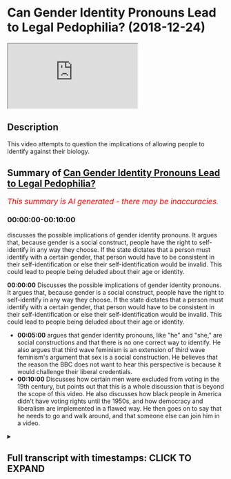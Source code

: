 # Can Gender Identity Pronouns Lead to Legal Pedophilia? (2018-12-24)

<iframe loading='lazy' allow='autoplay' src='https://www.youtube.com/embed/3fDe6Q972EI'></iframe>

## Description

This video attempts to question the implications of allowing people to identify against their biology.

## Summary of [Can Gender Identity Pronouns Lead to Legal Pedophilia?](https://www.youtube.com/watch?v=3fDe6Q972EI)

*<span style="color:red; font-size:125%">This summary is AI generated - there may be inaccuracies</span>. [](/)*

### <a onclick="modifyYTiframeseektime('0')">00:00:00-00:10:00</a>

 discusses the possible implications of gender identity pronouns. It argues that, because gender is a social construct, people have the right to self-identify in any way they choose. If the state dictates that a person must identify with a certain gender, that person would have to be consistent in their self-identification or else their self-identification would be invalid. This could lead to people being deluded about their age or identity.

**<a onclick="modifyYTiframeseektime('0')">00:00:00</a>** Discusses the possible implications of gender identity pronouns. It argues that, because gender is a social construct, people have the right to self-identify in any way they choose. If the state dictates that a person must identify with a certain gender, that person would have to be consistent in their self-identification or else their self-identification would be invalid. This could lead to people being deluded about their age or identity.

* **<a onclick="modifyYTiframeseektime('300')">00:05:00</a>** argues that gender identity pronouns, like "he" and "she," are social constructions and that there is no one correct way to identify. He also argues that third wave feminism is an extension of third wave feminism's argument that sex is a social construction. He believes that the reason the BBC does not want to hear this perspective is because it would challenge their liberal credentials.
* **<a onclick="modifyYTiframeseektime('600')">00:10:00</a>** Discusses how certain men were excluded from voting in the 19th century, but points out that this is a whole discussion that is beyond the scope of this video. He also discusses how black people in America didn't have voting rights until the 1950s, and how democracy and liberalism are implemented in a flawed way. He then goes on to say that he needs to go and walk around, and that someone else can join him in a video.

<details><summary><h2>Full transcript with timestamps: CLICK TO EXPAND</h2></summary>

<a onclick="modifyYTiframeseektime('0')">0:00:00</a> they're the same age right so if two 14  
<a onclick="modifyYTiframeseektime('1')">0:00:01</a> year olds in year nine  
<a onclick="modifyYTiframeseektime('3')">0:00:03</a> have sexual intercourse with each other  
<a onclick="modifyYTiframeseektime('4')">0:00:04</a> it's not seen as pedophilia but what if  
<a onclick="modifyYTiframeseektime('6')">0:00:06</a> now you have a year  
<a onclick="modifyYTiframeseektime('7')">0:00:07</a> 12 we are 13 like an 18 year old he  
<a onclick="modifyYTiframeseektime('10')">0:00:10</a> wants to identify as a 14 year old  
<a onclick="modifyYTiframeseektime('12')">0:00:12</a> comes into school has a 14 year old  
<a onclick="modifyYTiframeseektime('14')">0:00:14</a> girlfriend 13 year old no  
<a onclick="modifyYTiframeseektime('16')">0:00:16</a> now what but he's identified the  
<a onclick="modifyYTiframeseektime('17')">0:00:17</a> teachers have accepted the  
<a onclick="modifyYTiframeseektime('18')">0:00:18</a> identification  
<a onclick="modifyYTiframeseektime('20')">0:00:20</a> so to what extent now does is there a  
<a onclick="modifyYTiframeseektime('22')">0:00:22</a> tension between  
<a onclick="modifyYTiframeseektime('23')">0:00:23</a> the law of consent and the  
<a onclick="modifyYTiframeseektime('26')">0:00:26</a> self-identification of this person  
<a onclick="modifyYTiframeseektime('28')">0:00:28</a> so are you telling me now because this  
<a onclick="modifyYTiframeseektime('30')">0:00:30</a> is the implication of this  
<a onclick="modifyYTiframeseektime('31')">0:00:31</a> it's very important you're you're saying  
<a onclick="modifyYTiframeseektime('33')">0:00:33</a> because they would say no this is an  
<a onclick="modifyYTiframeseektime('34')">0:00:34</a> exception we're not going to allow him  
<a onclick="modifyYTiframeseektime('36')">0:00:36</a> to identify with a younger age  
<a onclick="modifyYTiframeseektime('37')">0:00:37</a> but if that's the case what you're  
<a onclick="modifyYTiframeseektime('39')">0:00:39</a> saying is that the state knows best how  
<a onclick="modifyYTiframeseektime('40')">0:00:40</a> to identify you  
<a onclick="modifyYTiframeseektime('42')">0:00:42</a> in a legal way but that defies the whole  
<a onclick="modifyYTiframeseektime('45')">0:00:45</a> reason  
<a onclick="modifyYTiframeseektime('46')">0:00:46</a> so what you're saying to me is i would i  
<a onclick="modifyYTiframeseektime('48')">0:00:48</a> would argue that  
<a onclick="modifyYTiframeseektime('49')">0:00:49</a> gender is okay because it doesn't have  
<a onclick="modifyYTiframeseektime('51')">0:00:51</a> any consequences on the economy  
<a onclick="modifyYTiframeseektime('53')">0:00:53</a> on the political or social environment  
<a onclick="modifyYTiframeseektime('55')">0:00:55</a> because it doesn't harm anyone  
<a onclick="modifyYTiframeseektime('57')">0:00:57</a> in sometimes it does  
<a onclick="modifyYTiframeseektime('60')">0:01:00</a> right right no yes yes exactly we talked  
<a onclick="modifyYTiframeseektime('62')">0:01:02</a> about we talked about that yeah  
<a onclick="modifyYTiframeseektime('64')">0:01:04</a> no no 100 but then in the case of but  
<a onclick="modifyYTiframeseektime('66')">0:01:06</a> then in the case of age where you see  
<a onclick="modifyYTiframeseektime('68')">0:01:08</a> okay pedophilia this is that  
<a onclick="modifyYTiframeseektime('69')">0:01:09</a> child's rights disabled can i can i  
<a onclick="modifyYTiframeseektime('72')">0:01:12</a> identify as a disabled person if i'm not  
<a onclick="modifyYTiframeseektime('73')">0:01:13</a> disabled  
<a onclick="modifyYTiframeseektime('74')">0:01:14</a> am i entitled to disability living  
<a onclick="modifyYTiframeseektime('75')">0:01:15</a> allowance yeah exactly  
<a onclick="modifyYTiframeseektime('77')">0:01:17</a> no honestly i mean where does it end  
<a onclick="modifyYTiframeseektime('79')">0:01:19</a> because if i say i'm disabled the doctor  
<a onclick="modifyYTiframeseektime('81')">0:01:21</a> says no you're not disabled  
<a onclick="modifyYTiframeseektime('82')">0:01:22</a> but the doctor has given me a biological  
<a onclick="modifyYTiframeseektime('84')">0:01:24</a> rendering he's given me a scientific  
<a onclick="modifyYTiframeseektime('87')">0:01:27</a> conclusion but i'm a postmodernist i  
<a onclick="modifyYTiframeseektime('89')">0:01:29</a> don't believe in science to this extent  
<a onclick="modifyYTiframeseektime('91')">0:01:31</a> i believe my post-modernistic  
<a onclick="modifyYTiframeseektime('93')">0:01:33</a> identification of myself supersedes your  
<a onclick="modifyYTiframeseektime('95')">0:01:35</a> biological determinism  
<a onclick="modifyYTiframeseektime('97')">0:01:37</a> therefore i want to identify you know  
<a onclick="modifyYTiframeseektime('99')">0:01:39</a> what i'm trying to say as what  
<a onclick="modifyYTiframeseektime('100')">0:01:40</a> as disabled i'm blind give me a give me  
<a onclick="modifyYTiframeseektime('104')">0:01:44</a> a  
<a onclick="modifyYTiframeseektime('104')">0:01:44</a> multiplicity vehicle give me 300 400  
<a onclick="modifyYTiframeseektime('106')">0:01:46</a> pounds a month  
<a onclick="modifyYTiframeseektime('107')">0:01:47</a> please because i'm blind or i'm i'm  
<a onclick="modifyYTiframeseektime('110')">0:01:50</a> you know whatever it may be and so on  
<a onclick="modifyYTiframeseektime('112')">0:01:52</a> right so where does it end because  
<a onclick="modifyYTiframeseektime('114')">0:01:54</a> if the state starts saying no you can't  
<a onclick="modifyYTiframeseektime('115')">0:01:55</a> identify as disabled because you require  
<a onclick="modifyYTiframeseektime('118')">0:01:58</a> biological scientific evidence for that  
<a onclick="modifyYTiframeseektime('121')">0:02:01</a> you can't identify as 14.  
<a onclick="modifyYTiframeseektime('123')">0:02:03</a> because you require biological side then  
<a onclick="modifyYTiframeseektime('124')">0:02:04</a> there's a contradiction because you  
<a onclick="modifyYTiframeseektime('125')">0:02:05</a> can't say that  
<a onclick="modifyYTiframeseektime('126')">0:02:06</a> but then you can say you can identify  
<a onclick="modifyYTiframeseektime('128')">0:02:08</a> with a man because we disregard the  
<a onclick="modifyYTiframeseektime('129')">0:02:09</a> biology there  
<a onclick="modifyYTiframeseektime('131')">0:02:11</a> so if it's x yeah if it's x y  
<a onclick="modifyYTiframeseektime('134')">0:02:14</a> it's x y that's science right  
<a onclick="modifyYTiframeseektime('137')">0:02:17</a> if it's x y it's x y if it's x y it's  
<a onclick="modifyYTiframeseektime('140')">0:02:20</a> gonna invite us now  
<a onclick="modifyYTiframeseektime('141')">0:02:21</a> no no tell me what he already did  
<a onclick="modifyYTiframeseektime('145')">0:02:25</a> right if it's x y it's x y if it's x x  
<a onclick="modifyYTiframeseektime('149')">0:02:29</a> it's x x  
<a onclick="modifyYTiframeseektime('150')">0:02:30</a> that's that's a chromosome you can't  
<a onclick="modifyYTiframeseektime('152')">0:02:32</a> change that's biologically determined  
<a onclick="modifyYTiframeseektime('154')">0:02:34</a> but but how comes that can be changed  
<a onclick="modifyYTiframeseektime('156')">0:02:36</a> and manipulated and  
<a onclick="modifyYTiframeseektime('157')">0:02:37</a> identification of the self can be  
<a onclick="modifyYTiframeseektime('160')">0:02:40</a> superseded in that kind of instance but  
<a onclick="modifyYTiframeseektime('161')">0:02:41</a> when it comes to age and disability and  
<a onclick="modifyYTiframeseektime('163')">0:02:43</a> race in some cases some would argue  
<a onclick="modifyYTiframeseektime('164')">0:02:44</a> that's not the case that's why the left  
<a onclick="modifyYTiframeseektime('166')">0:02:46</a> wing  
<a onclick="modifyYTiframeseektime('167')">0:02:47</a> postmodernist has to really reassess  
<a onclick="modifyYTiframeseektime('169')">0:02:49</a> their on  
<a onclick="modifyYTiframeseektime('170')">0:02:50</a> ontology really well some people say  
<a onclick="modifyYTiframeseektime('172')">0:02:52</a> that they are doing it  
<a onclick="modifyYTiframeseektime('173')">0:02:53</a> with an end thing to actually try and  
<a onclick="modifyYTiframeseektime('176')">0:02:56</a> help promote  
<a onclick="modifyYTiframeseektime('177')">0:02:57</a> like you said pedosexuals they call  
<a onclick="modifyYTiframeseektime('179')">0:02:59</a> themselves pedosexuals they're trying  
<a onclick="modifyYTiframeseektime('181')">0:03:01</a> again  
<a onclick="modifyYTiframeseektime('181')">0:03:01</a> they're trying to yeah they're trying to  
<a onclick="modifyYTiframeseektime('183')">0:03:03</a> latch themselves on to the lgbt movement  
<a onclick="modifyYTiframeseektime('186')">0:03:06</a> so they can be the p  
<a onclick="modifyYTiframeseektime('187')">0:03:07</a> on the end and they've got themselves  
<a onclick="modifyYTiframeseektime('190')">0:03:10</a> an attractive person or something you're  
<a onclick="modifyYTiframeseektime('194')">0:03:14</a> trying to make it a normal thing  
<a onclick="modifyYTiframeseektime('196')">0:03:16</a> yes  
<a onclick="modifyYTiframeseektime('201')">0:03:21</a> and the problem is that the state itself  
<a onclick="modifyYTiframeseektime('203')">0:03:23</a> doesn't have any rigid biological way of  
<a onclick="modifyYTiframeseektime('206')">0:03:26</a> deter  
<a onclick="modifyYTiframeseektime('206')">0:03:26</a> of defining a child it doesn't have that  
<a onclick="modifyYTiframeseektime('208')">0:03:28</a> and different states have different  
<a onclick="modifyYTiframeseektime('210')">0:03:30</a> uh identifications it's true but the  
<a onclick="modifyYTiframeseektime('213')">0:03:33</a> point is  
<a onclick="modifyYTiframeseektime('213')">0:03:33</a> if it has set something in this case  
<a onclick="modifyYTiframeseektime('215')">0:03:35</a> it's the age of 16 yeah  
<a onclick="modifyYTiframeseektime('217')">0:03:37</a> if that's the arbitrary subjective but  
<a onclick="modifyYTiframeseektime('219')">0:03:39</a> it's a social  
<a onclick="modifyYTiframeseektime('220')">0:03:40</a> legalistic thing but they've put it 16  
<a onclick="modifyYTiframeseektime('222')">0:03:42</a> is the age of consent  
<a onclick="modifyYTiframeseektime('224')">0:03:44</a> then it has to be consistent and now if  
<a onclick="modifyYTiframeseektime('226')">0:03:46</a> you also say you have a free right to  
<a onclick="modifyYTiframeseektime('228')">0:03:48</a> identify yourself  
<a onclick="modifyYTiframeseektime('229')">0:03:49</a> then surely that could not mean that  
<a onclick="modifyYTiframeseektime('231')">0:03:51</a> there are any exceptions whatsoever  
<a onclick="modifyYTiframeseektime('232')">0:03:52</a> because that will  
<a onclick="modifyYTiframeseektime('233')">0:03:53</a> that will actually uh it defeats the  
<a onclick="modifyYTiframeseektime('236')">0:03:56</a> purpose of self-identification with  
<a onclick="modifyYTiframeseektime('238')">0:03:58</a> whatever you want  
<a onclick="modifyYTiframeseektime('239')">0:03:59</a> so if i'm a 16 year old that wants to  
<a onclick="modifyYTiframeseektime('240')">0:04:00</a> identify with 15 14 13 12.  
<a onclick="modifyYTiframeseektime('244')">0:04:04</a> yeah then i can do i should be able to  
<a onclick="modifyYTiframeseektime('245')">0:04:05</a> do that i agree  
<a onclick="modifyYTiframeseektime('248')">0:04:08</a> with that transphobe now probably no no  
<a onclick="modifyYTiframeseektime('251')">0:04:11</a> no  
<a onclick="modifyYTiframeseektime('251')">0:04:11</a> but you know i agree with  
<a onclick="modifyYTiframeseektime('255')">0:04:15</a> what you're saying where is it going to  
<a onclick="modifyYTiframeseektime('256')">0:04:16</a> end where where can it  
<a onclick="modifyYTiframeseektime('258')">0:04:18</a> it's just it would just like beat itself  
<a onclick="modifyYTiframeseektime('261')">0:04:21</a> up this  
<a onclick="modifyYTiframeseektime('262')">0:04:22</a> little oh 100 i absolutely agree with  
<a onclick="modifyYTiframeseektime('264')">0:04:24</a> that phrase because  
<a onclick="modifyYTiframeseektime('265')">0:04:25</a> it will eat itself up the reason why  
<a onclick="modifyYTiframeseektime('267')">0:04:27</a> itself up is because human beings  
<a onclick="modifyYTiframeseektime('269')">0:04:29</a> require certainty  
<a onclick="modifyYTiframeseektime('270')">0:04:30</a> that's one of the the things that human  
<a onclick="modifyYTiframeseektime('272')">0:04:32</a> being and language provides a kind of  
<a onclick="modifyYTiframeseektime('274')">0:04:34</a> communicative or it fulfills of  
<a onclick="modifyYTiframeseektime('276')">0:04:36</a> communicative functionality right  
<a onclick="modifyYTiframeseektime('278')">0:04:38</a> and if you take that communicative  
<a onclick="modifyYTiframeseektime('280')">0:04:40</a> functionality out of language then  
<a onclick="modifyYTiframeseektime('282')">0:04:42</a> language becomes  
<a onclick="modifyYTiframeseektime('282')">0:04:42</a> worthless so if you can have i mean  
<a onclick="modifyYTiframeseektime('286')">0:04:46</a> these people are literally  
<a onclick="modifyYTiframeseektime('287')">0:04:47</a> living a life of delusion a lot of them  
<a onclick="modifyYTiframeseektime('290')">0:04:50</a> are  
<a onclick="modifyYTiframeseektime('290')">0:04:50</a> deluded because what is deluding a  
<a onclick="modifyYTiframeseektime('292')">0:04:52</a> delusion what is illusion  
<a onclick="modifyYTiframeseektime('294')">0:04:54</a> if someone says i'm i'm 55 years old but  
<a onclick="modifyYTiframeseektime('296')">0:04:56</a> actually i'm  
<a onclick="modifyYTiframeseektime('297')">0:04:57</a> 17. or i'm actually i'm 15.  
<a onclick="modifyYTiframeseektime('301')">0:05:01</a> isn't that delusion yeah well i can't so  
<a onclick="modifyYTiframeseektime('303')">0:05:03</a> often say i'm 50 going on 17 but that's  
<a onclick="modifyYTiframeseektime('305')">0:05:05</a> just because i feel like i'm young  
<a onclick="modifyYTiframeseektime('316')">0:05:16</a> anyways i hope that's clear i mean we  
<a onclick="modifyYTiframeseektime('319')">0:05:19</a> don't want to  
<a onclick="modifyYTiframeseektime('320')">0:05:20</a> but we agree on this one yeah  
<a onclick="modifyYTiframeseektime('327')">0:05:27</a> and doctors they're able to manipulate  
<a onclick="modifyYTiframeseektime('330')">0:05:30</a> much more within you know i don't know  
<a onclick="modifyYTiframeseektime('332')">0:05:32</a> the human anatomy so who knows where  
<a onclick="modifyYTiframeseektime('334')">0:05:34</a> we're going to be what we're going to be  
<a onclick="modifyYTiframeseektime('336')">0:05:36</a> medically what we're going to medically  
<a onclick="modifyYTiframeseektime('337')">0:05:37</a> become genetically  
<a onclick="modifyYTiframeseektime('339')">0:05:39</a> in the future so maybe a new pronoun  
<a onclick="modifyYTiframeseektime('341')">0:05:41</a> that are going to need to be developed  
<a onclick="modifyYTiframeseektime('342')">0:05:42</a> you know for people for what we're going  
<a onclick="modifyYTiframeseektime('344')">0:05:44</a> to become you know maybe people will be  
<a onclick="modifyYTiframeseektime('346')">0:05:46</a> absolutely androgynous this is where  
<a onclick="modifyYTiframeseektime('349')">0:05:49</a> they're looking to go  
<a onclick="modifyYTiframeseektime('350')">0:05:50</a> as well i think this is uh do you know  
<a onclick="modifyYTiframeseektime('351')">0:05:51</a> what is the sympnomatic of  
<a onclick="modifyYTiframeseektime('353')">0:05:53</a> this whole gender thing is an extension  
<a onclick="modifyYTiframeseektime('355')">0:05:55</a> of third wave feminism  
<a onclick="modifyYTiframeseektime('357')">0:05:57</a> okay now third wave feminism differs in  
<a onclick="modifyYTiframeseektime('359')">0:05:59</a> complexion  
<a onclick="modifyYTiframeseektime('361')">0:06:01</a> and intellectual argumentation from  
<a onclick="modifyYTiframeseektime('363')">0:06:03</a> second wave feminism  
<a onclick="modifyYTiframeseektime('364')">0:06:04</a> and so much as a lot of third wave  
<a onclick="modifyYTiframeseektime('366')">0:06:06</a> feminists argued that  
<a onclick="modifyYTiframeseektime('368')">0:06:08</a> sex is a social construction now  
<a onclick="modifyYTiframeseektime('371')">0:06:11</a> secondly feminists like  
<a onclick="modifyYTiframeseektime('372')">0:06:12</a> de bavar etc argued that gender was a  
<a onclick="modifyYTiframeseektime('375')">0:06:15</a> social construction which is much easier  
<a onclick="modifyYTiframeseektime('377')">0:06:17</a> argumentation to make  
<a onclick="modifyYTiframeseektime('378')">0:06:18</a> but to argue that sex is dif once again  
<a onclick="modifyYTiframeseektime('381')">0:06:21</a> it defeats the purpose because  
<a onclick="modifyYTiframeseektime('383')">0:06:23</a> as many of i think judas butler is one  
<a onclick="modifyYTiframeseektime('385')">0:06:25</a> of them but many of other  
<a onclick="modifyYTiframeseektime('386')">0:06:26</a> third wave feminists say that the penis  
<a onclick="modifyYTiframeseektime('388')">0:06:28</a> is a social construction right  
<a onclick="modifyYTiframeseektime('389')">0:06:29</a> the vaginas so if that's the case if you  
<a onclick="modifyYTiframeseektime('391')">0:06:31</a> believe that sex is a social  
<a onclick="modifyYTiframeseektime('393')">0:06:33</a> construction  
<a onclick="modifyYTiframeseektime('394')">0:06:34</a> then where do we stop in our  
<a onclick="modifyYTiframeseektime('396')">0:06:36</a> understanding of things that social  
<a onclick="modifyYTiframeseektime('397')">0:06:37</a> constructions  
<a onclick="modifyYTiframeseektime('398')">0:06:38</a> are you going to say that sex is a  
<a onclick="modifyYTiframeseektime('399')">0:06:39</a> cultural race is a social construction  
<a onclick="modifyYTiframeseektime('401')">0:06:41</a> ethnicity and social construction  
<a onclick="modifyYTiframeseektime('402')">0:06:42</a> nationality is a social construction  
<a onclick="modifyYTiframeseektime('405')">0:06:45</a> social construction no  
<a onclick="modifyYTiframeseektime('406')">0:06:46</a> don't tell me that you can't do that  
<a onclick="modifyYTiframeseektime('408')">0:06:48</a> this is cherry  
<a onclick="modifyYTiframeseektime('411')">0:06:51</a> but you know you know the argument of  
<a onclick="modifyYTiframeseektime('412')">0:06:52</a> social construction is problematic on  
<a onclick="modifyYTiframeseektime('413')">0:06:53</a> two levels  
<a onclick="modifyYTiframeseektime('415')">0:06:55</a> number one let us agree for the sake of  
<a onclick="modifyYTiframeseektime('417')">0:06:57</a> argument that sex is a social  
<a onclick="modifyYTiframeseektime('418')">0:06:58</a> construction  
<a onclick="modifyYTiframeseektime('420')">0:07:00</a> or let's agree that masculinity is a  
<a onclick="modifyYTiframeseektime('422')">0:07:02</a> social construction right  
<a onclick="modifyYTiframeseektime('424')">0:07:04</a> now it's a genetic fallacy to say just  
<a onclick="modifyYTiframeseektime('425')">0:07:05</a> because something is a social  
<a onclick="modifyYTiframeseektime('427')">0:07:07</a> construction it means it's false  
<a onclick="modifyYTiframeseektime('428')">0:07:08</a> there are many social constructions  
<a onclick="modifyYTiframeseektime('430')">0:07:10</a> which are true right it doesn't mean  
<a onclick="modifyYTiframeseektime('432')">0:07:12</a> that because something is socially  
<a onclick="modifyYTiframeseektime('433')">0:07:13</a> constructed that's where the origin  
<a onclick="modifyYTiframeseektime('435')">0:07:15</a> of the idea is that must mean that the  
<a onclick="modifyYTiframeseektime('437')">0:07:17</a> idea is false that's a genetic fallacy  
<a onclick="modifyYTiframeseektime('439')">0:07:19</a> right  
<a onclick="modifyYTiframeseektime('440')">0:07:20</a> because just because something is social  
<a onclick="modifyYTiframeseektime('442')">0:07:22</a> it doesn't mean number one is completely  
<a onclick="modifyYTiframeseektime('444')">0:07:24</a> disparate with intuitive  
<a onclick="modifyYTiframeseektime('445')">0:07:25</a> intuitionism something could be a social  
<a onclick="modifyYTiframeseektime('447')">0:07:27</a> construction as a result of  
<a onclick="modifyYTiframeseektime('449')">0:07:29</a> a combined intuitive experience of  
<a onclick="modifyYTiframeseektime('451')">0:07:31</a> collective peoples in a given place  
<a onclick="modifyYTiframeseektime('453')">0:07:33</a> so in other words people feel something  
<a onclick="modifyYTiframeseektime('455')">0:07:35</a> naturally and then that natural  
<a onclick="modifyYTiframeseektime('457')">0:07:37</a> collection of  
<a onclick="modifyYTiframeseektime('458')">0:07:38</a> feelings subjective experiences combines  
<a onclick="modifyYTiframeseektime('461')">0:07:41</a> into what is then referred to as social  
<a onclick="modifyYTiframeseektime('462')">0:07:42</a> construction but even so you can say  
<a onclick="modifyYTiframeseektime('465')">0:07:45</a> that some things which are intuitive  
<a onclick="modifyYTiframeseektime('467')">0:07:47</a> might be problematic so someone might  
<a onclick="modifyYTiframeseektime('470')">0:07:50</a> have  
<a onclick="modifyYTiframeseektime('470')">0:07:50</a> uh aggressive aggressive urges which  
<a onclick="modifyYTiframeseektime('473')">0:07:53</a> might lead them to murder  
<a onclick="modifyYTiframeseektime('474')">0:07:54</a> now that's not a social construction but  
<a onclick="modifyYTiframeseektime('476')">0:07:56</a> according to society something which is  
<a onclick="modifyYTiframeseektime('478')">0:07:58</a> wrong  
<a onclick="modifyYTiframeseektime('478')">0:07:58</a> it could be in the way that they kill  
<a onclick="modifyYTiframeseektime('480')">0:08:00</a> people it could be an element of social  
<a onclick="modifyYTiframeseektime('482')">0:08:02</a> construction based around culture  
<a onclick="modifyYTiframeseektime('483')">0:08:03</a> yes in some sexuality uh you know a  
<a onclick="modifyYTiframeseektime('485')">0:08:05</a> woman dresses up in laundry where you  
<a onclick="modifyYTiframeseektime('487')">0:08:07</a> might find it attractive  
<a onclick="modifyYTiframeseektime('488')">0:08:08</a> another culture a man might find that  
<a onclick="modifyYTiframeseektime('489')">0:08:09</a> well that's disgusting why not  
<a onclick="modifyYTiframeseektime('492')">0:08:12</a> right so look the idea just because  
<a onclick="modifyYTiframeseektime('493')">0:08:13</a> something is a social construction  
<a onclick="modifyYTiframeseektime('494')">0:08:14</a> doesn't mean it's wrong number one  
<a onclick="modifyYTiframeseektime('495')">0:08:15</a> number two even  
<a onclick="modifyYTiframeseektime('496')">0:08:16</a> you can't prove that what that person is  
<a onclick="modifyYTiframeseektime('497')">0:08:17</a> saying is not social construction  
<a onclick="modifyYTiframeseektime('499')">0:08:19</a> so with a third word feminist what i  
<a onclick="modifyYTiframeseektime('501')">0:08:21</a> would ask is how do you know what you're  
<a onclick="modifyYTiframeseektime('503')">0:08:23</a> saying  
<a onclick="modifyYTiframeseektime('504')">0:08:24</a> is not a social construction how can you  
<a onclick="modifyYTiframeseektime('507')">0:08:27</a> prove that what you're saying is not a  
<a onclick="modifyYTiframeseektime('508')">0:08:28</a> social concern why does the bbc not want  
<a onclick="modifyYTiframeseektime('510')">0:08:30</a> to hear  
<a onclick="modifyYTiframeseektime('510')">0:08:30</a> like for example that they want to hear  
<a onclick="modifyYTiframeseektime('512')">0:08:32</a> maybe the third way feminist their  
<a onclick="modifyYTiframeseektime('513')">0:08:33</a> social construction but not other  
<a onclick="modifyYTiframeseektime('514')">0:08:34</a> people's  
<a onclick="modifyYTiframeseektime('515')">0:08:35</a> uh perspective of what a social  
<a onclick="modifyYTiframeseektime('518')">0:08:38</a> construction like yours you know  
<a onclick="modifyYTiframeseektime('519')">0:08:39</a> i think that the question the bbc is a  
<a onclick="modifyYTiframeseektime('521')">0:08:41</a> little bit more i mean  
<a onclick="modifyYTiframeseektime('522')">0:08:42</a> i don't know i can't comment on the bbc  
<a onclick="modifyYTiframeseektime('524')">0:08:44</a> because i haven't done a data analysis  
<a onclick="modifyYTiframeseektime('526')">0:08:46</a> right but i think that the the issue is  
<a onclick="modifyYTiframeseektime('529')">0:08:49</a> that there is a lot of mainstream  
<a onclick="modifyYTiframeseektime('532')">0:08:52</a> organizations want to prove their  
<a onclick="modifyYTiframeseektime('534')">0:08:54</a> liberal  
<a onclick="modifyYTiframeseektime('535')">0:08:55</a> credentials they want to prove that  
<a onclick="modifyYTiframeseektime('537')">0:08:57</a> they're as inclusive as possible as  
<a onclick="modifyYTiframeseektime('538')">0:08:58</a> tolerant as possible and so on  
<a onclick="modifyYTiframeseektime('540')">0:09:00</a> and that they are open to new ideas and  
<a onclick="modifyYTiframeseektime('542')">0:09:02</a> openness and these things  
<a onclick="modifyYTiframeseektime('544')">0:09:04</a> but what the argument we're making today  
<a onclick="modifyYTiframeseektime('546')">0:09:06</a> is that that has to have  
<a onclick="modifyYTiframeseektime('548')">0:09:08</a> parameters all right and if those  
<a onclick="modifyYTiframeseektime('550')">0:09:10</a> parameters are not  
<a onclick="modifyYTiframeseektime('551')">0:09:11</a> clearly defined then you're going to  
<a onclick="modifyYTiframeseektime('553')">0:09:13</a> find yourself in circular arguments  
<a onclick="modifyYTiframeseektime('555')">0:09:15</a> and you're never going to get to the  
<a onclick="modifyYTiframeseektime('556')">0:09:16</a> bottom of anything especially with  
<a onclick="modifyYTiframeseektime('558')">0:09:18</a> children they need  
<a onclick="modifyYTiframeseektime('559')">0:09:19</a> their children need like they need to  
<a onclick="modifyYTiframeseektime('561')">0:09:21</a> know like boundaries and different  
<a onclick="modifyYTiframeseektime('563')">0:09:23</a> things otherwise they're just going to  
<a onclick="modifyYTiframeseektime('564')">0:09:24</a> get  
<a onclick="modifyYTiframeseektime('564')">0:09:24</a> of course they're going to be confused  
<a onclick="modifyYTiframeseektime('566')">0:09:26</a> it's just oh god  
<a onclick="modifyYTiframeseektime('567')">0:09:27</a> can i give you an example they won't get  
<a onclick="modifyYTiframeseektime('569')">0:09:29</a> confused with them what they do  
<a onclick="modifyYTiframeseektime('570')">0:09:30</a> yeah when they show a certain  
<a onclick="modifyYTiframeseektime('572')">0:09:32</a> perspective like the bbc they'll promote  
<a onclick="modifyYTiframeseektime('574')">0:09:34</a> you know  
<a onclick="modifyYTiframeseektime('574')">0:09:34</a> feminism they promote this feminism they  
<a onclick="modifyYTiframeseektime('575')">0:09:35</a> say women got the right to vote in 1918  
<a onclick="modifyYTiframeseektime('577')">0:09:37</a> yes but actually at the same time women  
<a onclick="modifyYTiframeseektime('579')">0:09:39</a> got the right to vote a large percentage  
<a onclick="modifyYTiframeseektime('581')">0:09:41</a> of men did too  
<a onclick="modifyYTiframeseektime('582')">0:09:42</a> because many men who didn't own land  
<a onclick="modifyYTiframeseektime('583')">0:09:43</a> yeah black people also couldn't black  
<a onclick="modifyYTiframeseektime('585')">0:09:45</a> people  
<a onclick="modifyYTiframeseektime('585')">0:09:45</a> don't yeah but they don't even men just  
<a onclick="modifyYTiframeseektime('587')">0:09:47</a> white men in their own societies  
<a onclick="modifyYTiframeseektime('589')">0:09:49</a> yeah i think that the workers work as  
<a onclick="modifyYTiframeseektime('590')">0:09:50</a> something a voting act or something like  
<a onclick="modifyYTiframeseektime('592')">0:09:52</a> that that was in the mid 18th century  
<a onclick="modifyYTiframeseektime('594')">0:09:54</a> 19th century 1800's this was definitely  
<a onclick="modifyYTiframeseektime('596')">0:09:56</a> 1918. have a look into it  
<a onclick="modifyYTiframeseektime('598')">0:09:58</a> the men i think you had different things  
<a onclick="modifyYTiframeseektime('602')">0:10:02</a> so for example 1918 women over the age  
<a onclick="modifyYTiframeseektime('604')">0:10:04</a> of 30 could vote  
<a onclick="modifyYTiframeseektime('605')">0:10:05</a> it was it was i think in 1930 something  
<a onclick="modifyYTiframeseektime('608')">0:10:08</a> that women  
<a onclick="modifyYTiframeseektime('609')">0:10:09</a> over the age of 18 could vote so there  
<a onclick="modifyYTiframeseektime('611')">0:10:11</a> was and men white men like you said  
<a onclick="modifyYTiframeseektime('612')">0:10:12</a> there were certain men that were  
<a onclick="modifyYTiframeseektime('613')">0:10:13</a> excluded from voting in the 19th century  
<a onclick="modifyYTiframeseektime('615')">0:10:15</a> but that's a whole discussion but and  
<a onclick="modifyYTiframeseektime('617')">0:10:17</a> black people in america couldn't vote  
<a onclick="modifyYTiframeseektime('618')">0:10:18</a> and there was all these these things  
<a onclick="modifyYTiframeseektime('620')">0:10:20</a> going on bbc they do  
<a onclick="modifyYTiframeseektime('622')">0:10:22</a> they do push  
<a onclick="modifyYTiframeseektime('625')">0:10:25</a> in the 50s they still had to sit but  
<a onclick="modifyYTiframeseektime('627')">0:10:27</a> let's be honest what is voting now is  
<a onclick="modifyYTiframeseektime('629')">0:10:29</a> first past the post system  
<a onclick="modifyYTiframeseektime('630')">0:10:30</a> you have two choices frankly i mean what  
<a onclick="modifyYTiframeseektime('632')">0:10:32</a> kind of a choice is that anyways  
<a onclick="modifyYTiframeseektime('634')">0:10:34</a> they want to stop you kidding yeah  
<a onclick="modifyYTiframeseektime('636')">0:10:36</a> anyway  
<a onclick="modifyYTiframeseektime('638')">0:10:38</a> now honestly you've got two choices for  
<a onclick="modifyYTiframeseektime('640')">0:10:40</a> the most part  
<a onclick="modifyYTiframeseektime('641')">0:10:41</a> the best you can do is probably get a  
<a onclick="modifyYTiframeseektime('643')">0:10:43</a> local mp to of the party you like in one  
<a onclick="modifyYTiframeseektime('646')">0:10:46</a> area but you know you're not going to  
<a onclick="modifyYTiframeseektime('646')">0:10:46</a> get them in government  
<a onclick="modifyYTiframeseektime('648')">0:10:48</a> and that's it shows you the restrictive  
<a onclick="modifyYTiframeseektime('649')">0:10:49</a> nature of so-called democracy you've got  
<a onclick="modifyYTiframeseektime('651')">0:10:51</a> two choices  
<a onclick="modifyYTiframeseektime('652')">0:10:52</a> and they're both and david cameron's  
<a onclick="modifyYTiframeseektime('654')">0:10:54</a> word fighting for middle ground so i  
<a onclick="modifyYTiframeseektime('656')">0:10:56</a> mean  
<a onclick="modifyYTiframeseektime('656')">0:10:56</a> the center uh you know british politics  
<a onclick="modifyYTiframeseektime('659')">0:10:59</a> is  
<a onclick="modifyYTiframeseektime('659')">0:10:59</a> focused on center ground they're all  
<a onclick="modifyYTiframeseektime('661')">0:11:01</a> fighting for it and you've got two  
<a onclick="modifyYTiframeseektime('662')">0:11:02</a> choices between blue and red  
<a onclick="modifyYTiframeseektime('664')">0:11:04</a> come in let's these these jargons don't  
<a onclick="modifyYTiframeseektime('667')">0:11:07</a> phase me because i know that democracy  
<a onclick="modifyYTiframeseektime('668')">0:11:08</a> and liberalism  
<a onclick="modifyYTiframeseektime('669')">0:11:09</a> in implementation when you actually look  
<a onclick="modifyYTiframeseektime('672')">0:11:12</a> at them with a you know with an eye  
<a onclick="modifyYTiframeseektime('674')">0:11:14</a> with a critical eye you start realizing  
<a onclick="modifyYTiframeseektime('676')">0:11:16</a> these flaws and these problems  
<a onclick="modifyYTiframeseektime('677')">0:11:17</a> i need to go can i yeah yes can i do it  
<a onclick="modifyYTiframeseektime('681')">0:11:21</a> what's that no no no can i can we can't  
<a onclick="modifyYTiframeseektime('683')">0:11:23</a> anyways guys i'm gonna go and walk  
<a onclick="modifyYTiframeseektime('684')">0:11:24</a> around as well but thank you okay i'm  
<a onclick="modifyYTiframeseektime('686')">0:11:26</a> getting  
<a onclick="modifyYTiframeseektime('688')">0:11:28</a> can we can we quickly do can i just  
<a onclick="modifyYTiframeseektime('690')">0:11:30</a> borrow you free  
<a onclick="modifyYTiframeseektime('693')">0:11:33</a> yeah you as well are you free and you  
<a onclick="modifyYTiframeseektime('694')">0:11:34</a> and you and you yeah i'm going to do a  
<a onclick="modifyYTiframeseektime('696')">0:11:36</a> video here you're not going to stand in  
<a onclick="modifyYTiframeseektime('697')">0:11:37</a> my head or something no  
<a onclick="modifyYTiframeseektime('698')">0:11:38</a> no no  
</details>

